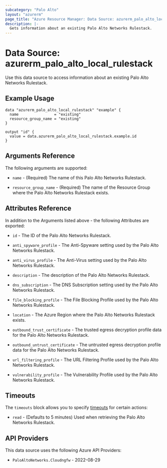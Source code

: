 ```yaml
---
subcategory: "Palo Alto"
layout: "azurerm"
page_title: "Azure Resource Manager: Data Source: azurerm_palo_alto_local_rulestack"
description: |-
  Gets information about an existing Palo Alto Networks Rulestack.
---
```


# Data Source: azurerm_palo_alto_local_rulestack

Use this data source to access information about an existing Palo Alto Networks Rulestack.

## Example Usage

```hcl
data "azurerm_palo_alto_local_rulestack" "example" {
  name                = "existing"
  resource_group_name = "existing"
}

output "id" {
  value = data.azurerm_palo_alto_local_rulestack.example.id
}
```

## Arguments Reference

The following arguments are supported:

* `name` - (Required) The name of this Palo Alto Networks Rulestack.

* `resource_group_name` - (Required) The name of the Resource Group where the Palo Alto Networks Rulestack exists.

## Attributes Reference

In addition to the Arguments listed above - the following Attributes are exported: 

* `id` - The ID of the Palo Alto Networks Rulestack.

* `anti_spyware_profile` - The Anti-Spyware setting used by the Palo Alto Networks Rulestack.

* `anti_virus_profile` - The Anti-Virus setting used by the Palo Alto Networks Rulestack.

* `description` - The description of the Palo Alto Networks Rulestack.

* `dns_subscription` - The DNS Subscription setting used by the Palo Alto Networks Rulestack.

* `file_blocking_profile` - The File Blocking Profile used by the Palo Alto Networks Rulestack.

* `location` - The Azure Region where the Palo Alto Networks Rulestack exists.

* `outbound_trust_certificate` - The trusted egress decryption profile data for the Palo Alto Networks Rulestack.

* `outbound_untrust_certificate` - The untrusted egress decryption profile data for the Palo Alto Networks Rulestack.

* `url_filtering_profile` - The URL Filtering Profile used by the Palo Alto Networks Rulestack.

* `vulnerability_profile` - The Vulnerability Profile used by the Palo Alto Networks Rulestack.

## Timeouts

The `timeouts` block allows you to specify [timeouts](https://www.terraform.io/language/resources/syntax#operation-timeouts) for certain actions:

* `read` - (Defaults to 5 minutes) Used when retrieving the Palo Alto Networks Rulestack.

## API Providers
<!-- This section is generated, changes will be overwritten -->
This data source uses the following Azure API Providers:

* `PaloAltoNetworks.Cloudngfw` - 2022-08-29
